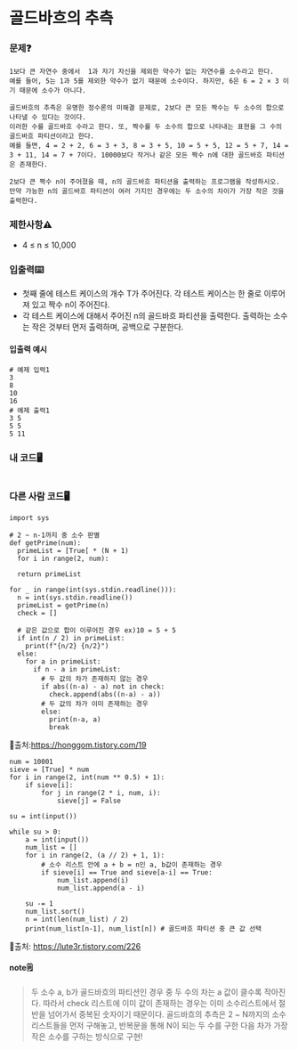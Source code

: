 # 골드바흐의 추측

### 문제❓
```
1보다 큰 자연수 중에서  1과 자기 자신을 제외한 약수가 없는 자연수를 소수라고 한다. 
예를 들어, 5는 1과 5를 제외한 약수가 없기 때문에 소수이다. 하지만, 6은 6 = 2 × 3 이기 때문에 소수가 아니다.

골드바흐의 추측은 유명한 정수론의 미해결 문제로, 2보다 큰 모든 짝수는 두 소수의 합으로 나타낼 수 있다는 것이다. 
이러한 수를 골드바흐 수라고 한다. 또, 짝수를 두 소수의 합으로 나타내는 표현을 그 수의 골드바흐 파티션이라고 한다. 
예를 들면, 4 = 2 + 2, 6 = 3 + 3, 8 = 3 + 5, 10 = 5 + 5, 12 = 5 + 7, 14 = 3 + 11, 14 = 7 + 7이다. 10000보다 작거나 같은 모든 짝수 n에 대한 골드바흐 파티션은 존재한다.

2보다 큰 짝수 n이 주어졌을 때, n의 골드바흐 파티션을 출력하는 프로그램을 작성하시오. 
만약 가능한 n의 골드바흐 파티션이 여러 가지인 경우에는 두 소수의 차이가 가장 작은 것을 출력한다.
```

### 제한사항⚠️
* 4 ≤ n ≤ 10,000

### 입출력⌨️
* 첫째 줄에 테스트 케이스의 개수 T가 주어진다. 각 테스트 케이스는 한 줄로 이루어져 있고 짝수 n이 주어진다.
* 각 테스트 케이스에 대해서 주어진 n의 골드바흐 파티션을 출력한다. 출력하는 소수는 작은 것부터 먼저 출력하며, 공백으로 구분한다.

#### 입출력 예시
```
# 예제 입력1
3
8
10
16
# 예제 출력1
3 5
5 5
5 11

```

### 내 코드🖥️
```

```

### 다른 사람 코드🖥️
```
import sys

# 2 ~ n-1까지 중 소수 판별
def getPrime(num):
  primeList = [True[ * (N + 1)
  for i in range(2, num):
		
  return primeList

for _ in range(int(sys.stdin.readline())):
  n = int(sys.stdin.readline())
  primeList = getPrime(n)
  check = []

  # 같은 값으로 합이 이루어진 경우 ex)10 = 5 + 5
  if int(n / 2) in primeList:
    print(f"{n/2} {n/2}")
  else:
    for a in primeList:
      if n - a in primeList:
        # 두 값의 차가 존재하지 않는 경우
        if abs((n-a) - a) not in check:
          check.append(abs((n-a) - a))
        # 두 값의 차가 이미 존재하는 경우
        else:
          print(n-a, a)
          break
```
🔗출처:https://honggom.tistory.com/19

```
num = 10001
sieve = [True] * num
for i in range(2, int(num ** 0.5) + 1):
    if sieve[i]:
        for j in range(2 * i, num, i):
            sieve[j] = False

su = int(input())

while su > 0:
    a = int(input())
    num_list = []
    for i in range(2, (a // 2) + 1, 1):
        # 소수 리스트 안에 a + b = n인 a, b값이 존재하는 경우
        if sieve[i] == True and sieve[a-i] == True:
            num_list.append(i)
            num_list.append(a - i)
     
    su -= 1 
    num_list.sort()
    n = int(len(num_list) / 2)
    print(num_list[n-1], num_list[n]) # 골드바흐 파티션 중 큰 값 선택
```
🔗출처: https://lute3r.tistory.com/226
#### note🗒️
> 두 소수 a, b가 골드바흐의 파티션인 경우 중 두 수의 차는 a 값이 클수록 작아진다.
> 따라서 check 리스트에 이미 값이 존재하는 경우는 이미 소수리스트에서 절반을 넘어가서 중복된 숫자이기 때문이다.
> 골드바흐의 추측은 2 ~ N까지의 소수 리스트들을 먼저 구해놓고, 반복문을 통해 N이 되는 두 수를 구한 다음 차가 가장 작은 소수를 구하는 방식으로 구현!
